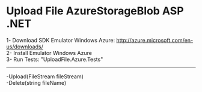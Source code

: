 Upload File AzureStorageBlob ASP .NET
======================================
1- Download SDK Emulator Windows Azure: http://azure.microsoft.com/en-us/downloads/
<br>
2- Install Emulator Windows Azure
<br>
3- Run Tests: "UploadFile.Azure.Tests"

-------------------------------------------------------------------
-Upload(FileStream fileStream)
<br>
-Delete(string fileName)
